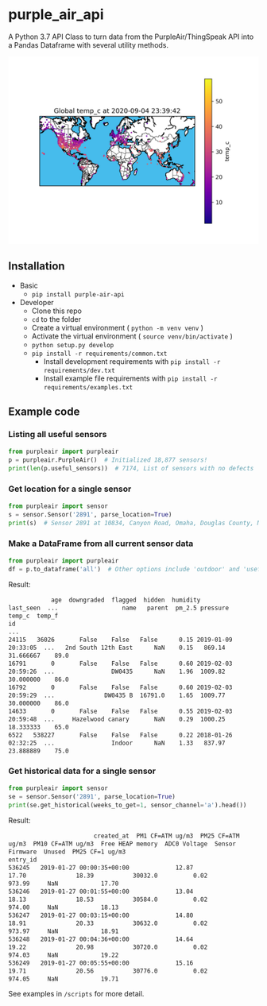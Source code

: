 # purple_air_api

A Python 3.7 API Class to turn data from the PurpleAir/ThingSpeak API into a Pandas Dataframe with several utility methods.

![](maps/sensor_map.png)

## Installation

* Basic
  * `pip install purple-air-api`
* Developer
  * Clone this repo
  * `cd` to the folder
  * Create a virtual environment ( `python -m venv venv` )
  * Activate the virtual environment ( `source venv/bin/activate` )
  * `python setup.py develop`
  * `pip install -r requirements/common.txt`
    * Install development requirements with `pip install -r requirements/dev.txt`
    * Install example file requirements with `pip install -r requirements/examples.txt`

## Example code

### Listing all useful sensors

```python
from purpleair import purpleair
p = purpleair.PurpleAir()  # Initialized 18,877 sensors!
print(len(p.useful_sensors))  # 7174, List of sensors with no defects
```

### Get location for a single sensor

```python
from purpleair import sensor
s = sensor.Sensor('2891', parse_location=True)
print(s)  # Sensor 2891 at 10834, Canyon Road, Omaha, Douglas County, Nebraska, 68112, USA
```

### Make a DataFrame from all current sensor data

```python
from purpleair import purpleair
df = p.to_dataframe('all')  # Other options include 'outdoor' and 'useful'
```

Result:

```log
            age  downgraded  flagged  hidden  humidity           last_seen  ...                  name   parent  pm_2.5 pressure     temp_c  temp_f
id                                                                        ...
24115   36026       False    False   False      0.15 2019-01-09 20:33:05  ...   2nd South 12th East      NaN    0.15   869.14  31.666667    89.0
16791       0       False    False   False      0.60 2019-02-03 20:59:26  ...                DW0435      NaN    1.96  1009.82  30.000000    86.0
16792       0       False    False   False      0.60 2019-02-03 20:59:29  ...              DW0435 B  16791.0    1.65  1009.77  30.000000    86.0
14633       0       False    False   False      0.55 2019-02-03 20:59:48  ...     Hazelwood canary       NaN    0.29  1000.25  18.333333    65.0
6522   538227       False    False   False      0.22 2018-01-26 02:32:25  ...                Indoor      NaN    1.33   837.97  23.888889    75.0
```

### Get historical data for a single sensor

```python
from purpleair import sensor
se = sensor.Sensor('2891', parse_location=True)
print(se.get_historical(weeks_to_get=1, sensor_channel='a').head())
```

Result:

```log
                        created_at  PM1 CF=ATM ug/m3  PM25 CF=ATM ug/m3  PM10 CF=ATM ug/m3  Free HEAP memory  ADC0 Voltage  Sensor Firmware  Unused  PM25 CF=1 ug/m3
entry_id
536245   2019-01-27 00:00:35+00:00             12.87              17.70              18.39           30032.0          0.02           973.99     NaN            17.70
536246   2019-01-27 00:01:55+00:00             13.04              18.13              18.53           30584.0          0.02           974.00     NaN            18.13
536247   2019-01-27 00:03:15+00:00             14.80              18.91              20.33           30632.0          0.02           973.97     NaN            18.91
536248   2019-01-27 00:04:36+00:00             14.64              19.22              20.98           30720.0          0.02           974.03     NaN            19.22
536249   2019-01-27 00:05:55+00:00             15.16              19.71              20.56           30776.0          0.02           974.05     NaN            19.71
```

See examples in `/scripts` for more detail.
